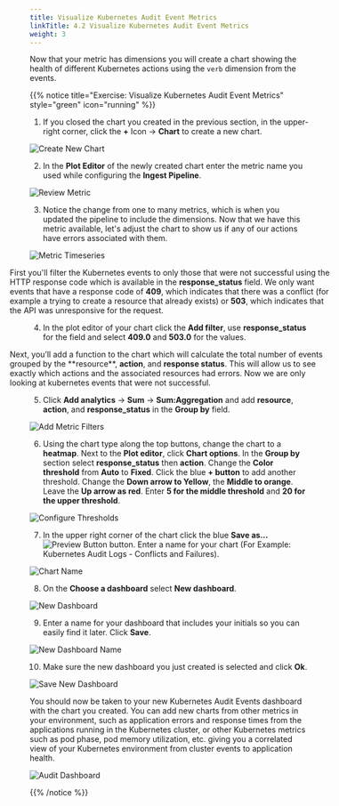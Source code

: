 ```yaml
---
title: Visualize Kubernetes Audit Event Metrics
linkTitle: 4.2 Visualize Kubernetes Audit Event Metrics
weight: 3
---
```


Now that your metric has dimensions you will create a chart showing the health of different Kubernetes actions using the `verb` dimension from the events.

{{% notice title="Exercise: Visualize Kubernetes Audit Event Metrics" style="green" icon="running" %}}

1. If you closed the chart you created in the previous section, in the upper-right corner, click the **+** Icon -> **Chart** to create a new chart.

![Create New Chart](../../images/create_new_chart.png?width=40vw)

2. In the **Plot Editor** of the newly created chart enter the metric name you used while configuring the **Ingest Pipeline**.

![Review Metric](../../images/review_metric.png?width=40vw)

3. Notice the change from one to many metrics, which is when you updated the pipeline to include the dimensions. Now that we have this metric available, let's adjust the chart to show us if any of our actions have errors associated with them.

![Metric Timeseries](../../images/metric_timeseries.png?width=40vw)

<div style="width: 60vw; justify-self: center;">First you'll filter the Kubernetes events to only those that were not successful using the HTTP response code which is available in the <b>response_status</b> field. We only want events that have a response code of <b>409</b>, which indicates that there was a conflict (for example a trying to create a resource that already exists) or <b>503</b>, which indicates that the API was unresponsive for the request.</div>


4. In the plot editor of your chart click the **Add filter**, use **response_status** for the field and select **409.0** and **503.0** for the values.

<div style="width: 60vw; justify-self: center;">Next, you’ll add a function to the chart which will calculate the total number of events grouped by the **resource**, <b>action</b>, and <b>response status</b>. This will allow us to see exactly which actions and the associated resources had errors. Now we are only looking at kubernetes events that were not successful.</div>

5. Click **Add analytics** -> **Sum** -> **Sum:Aggregation** and add **resource**, **action**, and **response_status** in the **Group by** field.

![Add Metric Filters](../../images/add_metric_filters.png?width=40vw)

6. Using the chart type along the top buttons, change the chart to a **heatmap**. Next to the **Plot editor**, click **Chart options**. In the **Group by** section select **response_status** then **action**. Change the **Color threshold** from **Auto** to **Fixed**. Click the blue **+ button** to add another threshold. Change the **Down arrow to Yellow**, the **Middle to orange**. Leave the **Up arrow as red**. Enter **5 for the middle threshold** and **20 for the upper threshold**.

![Configure Thresholds](../../images/configure_thresholds.png?width=40vw)

7. In the upper right corner of the chart click the blue **Save as...** ![Preview Button](../../images/save_as_btn.png?height=20px&classes=inline) button. Enter a name for your chart (For Example: Kubernetes Audit Logs - Conflicts and Failures). 

![Chart Name](../../images/chart_name.png)

8. On the **Choose a dashboard** select **New dashboard**.

![New Dashboard](../../images/new_dashboard.png)

9.  Enter a name for your dashboard that includes your initials so you can easily find it later. Click **Save**.

![New Dashboard Name](../../images/dashboard_name.png)

10. Make sure the new dashboard you just created is selected and click **Ok**.

![Save New Dashboard](../../images/save_new_dashboard.png)

You should now be taken to your new Kubernetes Audit Events dashboard with the chart you created. You can add new charts from other metrics in your environment, such as application errors and response times from the applications running in the Kubernetes cluster, or other Kubernetes metrics such as pod phase, pod memory utilization, etc. giving you a correlated view of your Kubernetes environment from cluster events to application health.

![Audit Dashboard](../../images/audit_dashboard.png?width=40vw)

{{% /notice %}}
